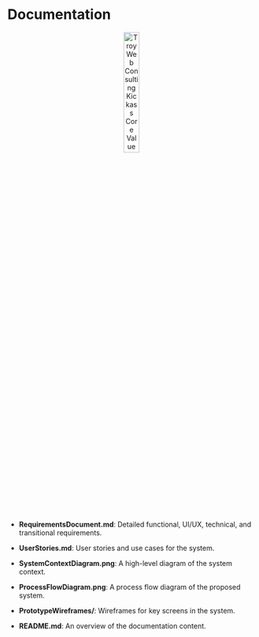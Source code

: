 # Documentation

<div style="text-align: center;">
    <img src="https://static.wixstatic.com/media/a26b8b_18415c043d834950a45e27488d51f39a~mv2.png/v1/fill/w_347,h_348,al_c,q_85,usm_0.66_1.00_0.01,enc_auto/Kick-Ass-Shirt.png" alt="Troy Web Consulting Kickass Core Value" style="object-fit: contain; object-position: center center; width: 25%;">
</div>


- **RequirementsDocument.md**: Detailed functional, UI/UX, technical, and transitional requirements.
  
- **UserStories.md**: User stories and use cases for the system.
  
- **SystemContextDiagram.png**: A high-level diagram of the system context.
  
- **ProcessFlowDiagram.png**: A process flow diagram of the proposed system.
  
- **PrototypeWireframes/**: Wireframes for key screens in the system.
  
- **README.md**: An overview of the documentation content.
